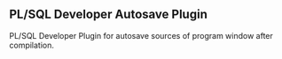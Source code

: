 ## PL/SQL Developer Autosave Plugin
PL/SQL Developer Plugin for autosave sources of program window after compilation.
